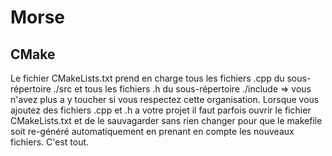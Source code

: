 # Morse

## CMake
Le fichier CMakeLists.txt prend en charge tous les fichiers .cpp du sous-répertoire ./src
et tous les fichiers .h du sous-répertoire ./include
=> vous n'avez plus a y toucher si vous respectez cette organisation.
Lorsque vous ajoutez des fichiers .cpp et .h a votre projet il faut parfois ouvrir le fichier CMakeLists.txt et de le sauvagarder sans rien changer pour que le makefile soit re-généré automatiquement en prenant en compte les nouveaux fichiers. C'est tout.


